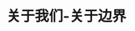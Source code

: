 ---
{
    layout: Layout,
    isAbout: true,
    title: 关于我们-关于边界,
    aboutTitle: {
        title: 关于边界,
        subTitle: 专注于区块链、大数据相关产品技术研发和解决方案的⾼科技公司
    },
    aboutType: [
        {
            text: 关于我们,
            route: /about
        },
        {
            text: 发展历程,
            route: /milestone
        },
        {
            text: 荣誉资质,
            route: /honour
        },
        {
            text: 加入我们,
            route: /join
        },
    ],
    companyInfo: {
        title: 公司简介,
        infoList: [
            {
                paragraph: 上海边界智能科技有限公司（Bianjie.AI）创立于 2016 年，是⼀家专注于区块链、大数据相关产品技术研发、应用平台建设和解决方案咨询的高科技公司和国家高新技术企业。边界智能以区块链跨链、隐私计算及大数据分析技术创新为核心，自主研发了安全可控、符合国密标准、支持下一代分布式商业系统构建的企业联盟链 IRITA产品系列，并与区块链服务网络（BSN）、南京数字金融产业研究院、南京壹证通、复星星康链、南京中诚区块链研究院、武汉润和德康医疗数据有限公司等合作伙伴在跨链服务、智慧金融、链上大数据分析、安全身份认证、医疗健康⼤数据等领域共同合作推进创新技术的落地应用，创造商业价值，服务实体经济。
            },
            {
                paragraph: 边界智能拥有多项自主创新的知识产权，并参与了在中国科协信息科技学会联合体指导下，由中国电子学会组织编写，中国科学技术出版社出版的中国科协新一代信息技术系列丛书《区块链导论》编撰。荣获了包括中国创新创业优胜企业、中国健康医疗大数据天使之星组冠军等多个区块链创新奖项。
            },
            {
                paragraph: 公司拥有雄厚的人才实力，同时也是全球著名跨链项目 COSMOS/IRISnet 的技术开发者。创始团队来自于IBM Watson全球研究院、万向区块链、中国金融在线、火币研究院等，在区块链技术研发方面超过3年经验、企业运营中超过10年以上工作经验，对相关行业领域均有着深厚的理解。核心研发团队毕业于卡内基梅隆（CMU）、马里兰（UMCP）、清华、北大、复旦、交大、人大等全球一流学府，覆盖计算机工程、自动化、算法与软件开发等专业。
            },
        ]
    },
    industryAdvantage: {
        title: 技术实力，铸就强大行业优势,
        isShow: 1,
        industryAdvImg: [
            {src: https://www.bianjie.ai/resources/Bianjie/BJHOME-IMAGE/about-us/1.png},
            {src: https://www.bianjie.ai/resources/Bianjie/BJHOME-IMAGE/about-us/2.png},
            {src: https://www.bianjie.ai/resources/Bianjie/BJHOME-IMAGE/about-us/3.png},
            {src: https://www.bianjie.ai/resources/Bianjie/BJHOME-IMAGE/about-us/4.png},
        ],
        # industryVideo: 'https://m.baidu.com/video/page?pd=video_page&nid=16636888572505741568&sign=4003613747986156398&word=%E6%AD%A3%E8%83%BD%E9%87%8F%E7%9F%AD%E8%A7%86%E9%A2%91%E4%B8%8B%E8%BD%BD&oword=%E6%AD%A3%E8%83%BD%E9%87%8F%E7%9F%AD%E8%A7%86%E9%A2%91%E4%B8%8B%E8%BD%BD&atn=index&frsrcid=4185&ext={%22jsy%22:1}&top={%22sfhs%22:1,%22_hold%22:2}&compilation_ext={%22hejiNid%22:%224360048695266897456%22,%22hjtab%22:1,%22compilation_id%22:%2213418543451505289897%22}&sl=4&fr0=A&fr1=A&lid=7881791165422909855&referlid=7881791165422909855&ms=1&frorder=1&_t=1630656217352'
    },
}
---